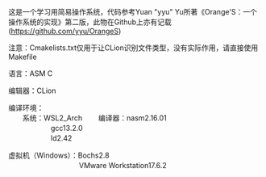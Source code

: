 这是一个学习用简易操作系统，代码参考Yuan "yyu" Yu所著《Orange'S：一个操作系统的实现》第二版，此物在Github上亦有记载(https://github.com/yyu/OrangeS)

注意：Cmakelists.txt仅用于让CLion识别文件类型，没有实际作用，请直接使用Makefile

语言：ASM C

编辑器：CLion

编译环境：  
　　系统：WSL2_Arch 
　　编译器：nasm2.16.01  
　　　　　　gcc13.2.0  
　　　　　　ld2.42

虚拟机（Windows）：Bochs2.8  
　　　　　　　　　　VMware Workstation17.6.2